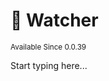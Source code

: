 # 🥸 Watcher

<sup>
Available Since 0.0.39
</sup>

<code-block lang="java" src="../code-samples/common/net/apartium/cocoabeans/state/CodeSnippets.java" include-symbol="watch"/>

Start typing here...